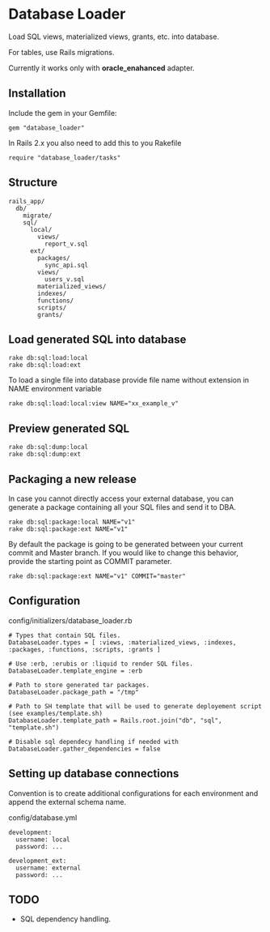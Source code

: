 Database Loader
===============

Load SQL views, materialized views, grants, etc. into database.

For tables, use Rails migrations.

Currently it works only with **oracle_enahanced** adapter.

## Installation

Include the gem in your Gemfile:

    gem "database_loader"

In Rails 2.x you also need to add this to you Rakefile

    require "database_loader/tasks"

## Structure

    rails_app/
      db/
        migrate/
        sql/
          local/
            views/
              report_v.sql
          ext/
            packages/
              sync_api.sql
            views/
              users_v.sql
            materialized_views/
            indexes/
            functions/
            scripts/
            grants/

## Load generated SQL into database

    rake db:sql:load:local
    rake db:sql:load:ext

To load a single file into database provide file name without extension in NAME environment variable

    rake db:sql:load:local:view NAME="xx_example_v"

## Preview generated SQL

    rake db:sql:dump:local
    rake db:sql:dump:ext

## Packaging a new release

In case you cannot directly access your external database,
you can generate a package containing all your SQL files and send it to DBA.

    rake db:sql:package:local NAME="v1"
    rake db:sql:package:ext NAME="v1"

By default the package is going to be generated between your current commit and Master branch.
If you would like to change this behavior, provide the starting point as COMMIT parameter.

    rake db:sql:package:ext NAME="v1" COMMIT="master"

## Configuration

config/initializers/database_loader.rb

    # Types that contain SQL files.
    DatabaseLoader.types = [ :views, :materialized_views, :indexes, :packages, :functions, :scripts, :grants ]

    # Use :erb, :erubis or :liquid to render SQL files.
    DatabaseLoader.template_engine = :erb

    # Path to store generated tar packages.
    DatabaseLoader.package_path = "/tmp"

    # Path to SH template that will be used to generate deployement script (see examples/template.sh)
    DatabaseLoader.template_path = Rails.root.join("db", "sql", "template.sh")

    # Disable sql dependecy handling if needed with
    DatabaseLoader.gather_dependencies = false

## Setting up database connections

Convention is to create additional configurations for
each environment and append the external schema name.

config/database.yml

    development:
      username: local
      password: ...

    development_ext:
      username: external
      password: ...


## TODO

* SQL dependency handling.

